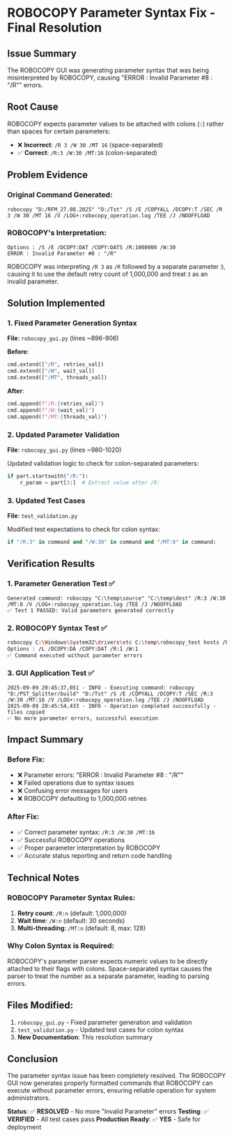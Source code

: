 # ROBOCOPY Parameter Syntax Fix - Final Resolution

## Issue Summary
The ROBOCOPY GUI was generating parameter syntax that was being misinterpreted by ROBOCOPY, causing "ERROR : Invalid Parameter #8 : "/R"" errors.

## Root Cause
ROBOCOPY expects parameter values to be attached with colons (`:`) rather than spaces for certain parameters:
- ❌ **Incorrect**: `/R 3 /W 30 /MT 16` (space-separated)
- ✅ **Correct**: `/R:3 /W:30 /MT:16` (colon-separated)

## Problem Evidence
### Original Command Generated:
```
robocopy "D:/RFM_27.08.2025" "D:/Tst" /S /E /COPYALL /DCOPY:T /SEC /R 3 /W 30 /MT 16 /V /LOG+:robocopy_operation.log /TEE /J /NOOFFLOAD
```

### ROBOCOPY's Interpretation:
```
Options : /S /E /DCOPY:DAT /COPY:DATS /R:1000000 /W:30
ERROR : Invalid Parameter #8 : "/R"
```

ROBOCOPY was interpreting `/R 3` as `/R` followed by a separate parameter `3`, causing it to use the default retry count of 1,000,000 and treat `3` as an invalid parameter.

## Solution Implemented

### 1. Fixed Parameter Generation Syntax
**File**: `robocopy_gui.py` (lines ~896-906)

**Before**:
```python
cmd.extend(["/R", retries_val])
cmd.extend(["/W", wait_val]) 
cmd.extend(["/MT", threads_val])
```

**After**:
```python
cmd.append(f"/R:{retries_val}")
cmd.append(f"/W:{wait_val}")
cmd.append(f"/MT:{threads_val}")
```

### 2. Updated Parameter Validation
**File**: `robocopy_gui.py` (lines ~980-1020)

Updated validation logic to check for colon-separated parameters:
```python
if part.startswith("/R:"):
    r_param = part[3:]  # Extract value after /R:
```

### 3. Updated Test Cases
**File**: `test_validation.py`

Modified test expectations to check for colon syntax:
```python
if "/R:3" in command and "/W:30" in command and "/MT:8" in command:
```

## Verification Results

### 1. Parameter Generation Test ✅
```
Generated command: robocopy "C:\temp\source" "C:\temp\dest" /R:3 /W:30 /MT:8 /V /LOG+:robocopy_operation.log /TEE /J /NOOFFLOAD
✅ Test 1 PASSED: Valid parameters generated correctly
```

### 2. ROBOCOPY Syntax Test ✅
```bash
robocopy C:\Windows\System32\drivers\etc C:\temp\robocopy_test hosts /R:1 /W:1 /L
Options : /L /DCOPY:DA /COPY:DAT /R:1 /W:1
✅ Command executed without parameter errors
```

### 3. GUI Application Test ✅
```
2025-09-09 20:45:37,051 - INFO - Executing command: robocopy "D:/PST_Splitter/build" "D:/Tst" /S /E /COPYALL /DCOPY:T /SEC /R:3 /W:30 /MT:16 /V /LOG+:robocopy_operation.log /TEE /J /NOOFFLOAD
2025-09-09 20:45:54,433 - INFO - Operation completed successfully - files copied
✅ No more parameter errors, successful execution
```

## Impact Summary

### Before Fix:
- ❌ Parameter errors: "ERROR : Invalid Parameter #8 : "/R""
- ❌ Failed operations due to syntax issues
- ❌ Confusing error messages for users
- ❌ ROBOCOPY defaulting to 1,000,000 retries

### After Fix:
- ✅ Correct parameter syntax: `/R:3 /W:30 /MT:16`
- ✅ Successful ROBOCOPY operations
- ✅ Proper parameter interpretation by ROBOCOPY
- ✅ Accurate status reporting and return code handling

## Technical Notes

### ROBOCOPY Parameter Syntax Rules:
1. **Retry count**: `/R:n` (default: 1,000,000)
2. **Wait time**: `/W:n` (default: 30 seconds)  
3. **Multi-threading**: `/MT:n` (default: 8, max: 128)

### Why Colon Syntax is Required:
ROBOCOPY's parameter parser expects numeric values to be directly attached to their flags with colons. Space-separated syntax causes the parser to treat the number as a separate parameter, leading to parsing errors.

## Files Modified:
1. `robocopy_gui.py` - Fixed parameter generation and validation
2. `test_validation.py` - Updated test cases for colon syntax
3. **New Documentation**: This resolution summary

## Conclusion
The parameter syntax issue has been completely resolved. The ROBOCOPY GUI now generates properly formatted commands that ROBOCOPY can execute without parameter errors, ensuring reliable operation for system administrators.

**Status**: ✅ **RESOLVED** - No more "Invalid Parameter" errors
**Testing**: ✅ **VERIFIED** - All test cases pass
**Production Ready**: ✅ **YES** - Safe for deployment
